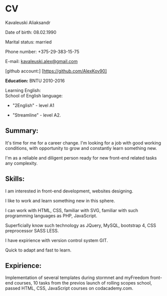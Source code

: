 # CV

Kavaleuski Aliaksandr

Date of birth:  08.02.1990

Marital status: married

Phone number: +375-29-383-15-75

E-mail: kavaleuski.alex@gmail.com

[github account:] [https://github.com/AlexKov90]


**Education:** BNTU 2010-2016

Learning English:  
School of English language: 

- "2English" - level A1

- "Streamline" - level A2.

## Summary: 

It's time for me for a career change. I'm looking for a job with good working conditions, with opportunity to grow and constantly learn something new.

I'm as a reliable and diligent person ready for new front-end related tasks any complexity.

## Skills:
I am interested in front-end development, websites designing.

I like to work and learn something new in this sphere.

I can work with HTML, CSS, familiar with SVG, familiar with such programming languages as PHP, JavaScript.

Superficially know such technology as JQuery, MySQL, bootstrap 4, CSS preprocessor SASS LESS.

I have expirience with version control system GIT.

Quick to adapt and fast to learn.


## Expirience: 
Implementation of several templates during stormnet and myFreedom front-end courses,
10 tasks from the previos launch of rolling scopes school,
passed HTML, CSS, JavaScript courses on codacademy.com.